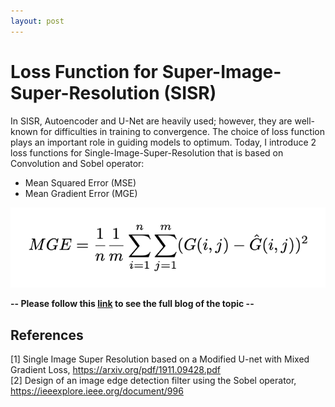 ```yaml
---
layout: post
---
```


# Loss Function for Super-Image-Super-Resolution (SISR)

In SISR, Autoencoder and U-Net are heavily used; however, they are well-known for difficulties in training to convergence. The choice of loss function plays an important role in guiding models to optimum. Today, I introduce 2 loss functions for Single-Image-Super-Resolution that is based on Convolution and Sobel operator:
* Mean Squared Error (MSE)
* Mean Gradient Error (MGE)

![mge](/assets/mge.png)

**-- Please follow this [link](https://medium.com/analytics-vidhya/loss-functions-for-image-super-resolution-sisr-8a65644fbd85) to see the full blog of the topic --**

## References
[1] Single Image Super Resolution based on a Modified U-net with Mixed Gradient Loss, https://arxiv.org/pdf/1911.09428.pdf \
[2] Design of an image edge detection filter using the Sobel operator, https://ieeexplore.ieee.org/document/996
